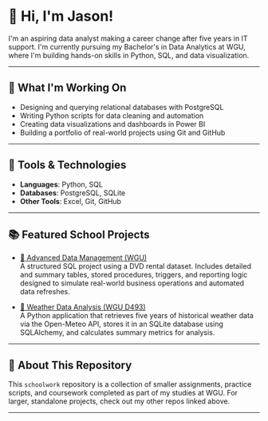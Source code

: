 # 👋 Hi, I'm Jason!

I'm an aspiring data analyst making a career change after five years in IT support. I'm currently pursuing my Bachelor's in Data Analytics at WGU, where I'm building hands-on skills in Python, SQL, and data visualization.

---

## 💼 What I'm Working On
- Designing and querying relational databases with PostgreSQL
- Writing Python scripts for data cleaning and automation
- Creating data visualizations and dashboards in Power BI
- Building a portfolio of real-world projects using Git and GitHub

---

## 🧰 Tools & Technologies
- **Languages**: Python, SQL
- **Databases**: PostgreSQL, SQLite
- **Other Tools**: Excel, Git, GitHub

---

## 📚 Featured School Projects

- [🔗 Advanced Data Management (WGU)](https://github.com/jrose0215/adv-data-mgmt)  
  A structured SQL project using a DVD rental dataset. Includes detailed and summary tables, stored procedures, triggers, and reporting logic designed to simulate real-world business operations and automated data refreshes.

- [🔗 Weather Data Analysis (WGU D493)](https://github.com/jrose0215/weather-data-analysis)  
  A Python application that retrieves five years of historical weather data via the Open-Meteo API, stores it in an SQLite database using SQLAlchemy, and calculates summary metrics for analysis.

---

## 📌 About This Repository

This `schoolwork` repository is a collection of smaller assignments, practice scripts, and coursework completed as part of my studies at WGU. For larger, standalone projects, check out my other repos linked above.

---


